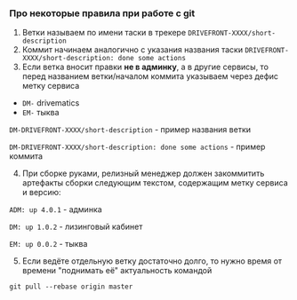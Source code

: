 ### Про некоторые правила при работе с git

1) Ветки называем по имени таски в трекере `DRIVEFRONT-XXXX/short-description`
2) Коммит начинаем аналогично с указания названия таски `DRIVEFRONT-XXXX/short-description: done some actions`
3) Если ветка вносит правки **не в админку**, а в другие сервисы, то перед названием ветки/началом коммита указываем через дефис метку сервиса

- `DM-` drivematics
- `EM-` тыква

`DM-DRIVEFRONT-XXXX/short-description` - пример названия ветки

`DM-DRIVEFRONT-XXXX/short-description: done some actions` - пример коммита 

4) При сборке руками, релизный менеджер должен закоммитить артефакты сборки следующим текстом, содержащим метку сервиса и версию:

`ADM: up 4.0.1` - админка

`DM: up 1.0.2` - лизинговый кабинет

`EM: up 0.0.2` - тыква

5) Если ведёте отдельную ветку достаточно долго, то нужно время от времени "поднимать её" актуальность командой

`git pull --rebase origin master`